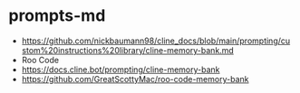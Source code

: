 # prompts-md

- https://github.com/nickbaumann98/cline_docs/blob/main/prompting/custom%20instructions%20library/cline-memory-bank.md
- Roo Code
- https://docs.cline.bot/prompting/cline-memory-bank
- https://github.com/GreatScottyMac/roo-code-memory-bank
